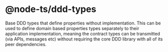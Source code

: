 # @node-ts/ddd-types

Base DDD types that define properties without implementation. This can be used to define domain based properties types separately to their application implementation, meaning the contract types can be transmitted (via APIs, messages etc) without requiring the core DDD library with all of its peer dependencies.

